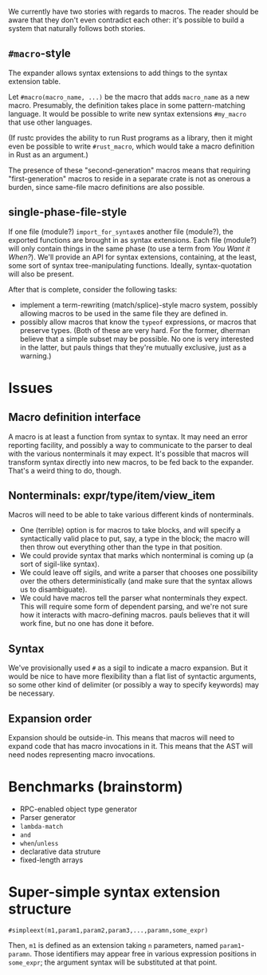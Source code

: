 We currently have two stories with regards to macros. The reader should be aware that they don't even contradict each other: it's possible to build a system that naturally follows both stories.

## `#macro`-style

The expander allows syntax extensions to add things to the syntax extension table.

Let `#macro(macro_name, ...)` be the macro that adds `macro_name` as a new macro. Presumably, the definition takes place in some pattern-matching language. It would be possible to write new syntax extensions `#my_macro` that use other languages.

(If rustc provides the ability to run Rust programs as a library, then it might even be possible to write `#rust_macro`, which would take a macro definition in Rust as an argument.)

The presence of these "second-generation" macros means that requiring "first-generation" macros to reside in a separate crate is not as onerous a burden, since same-file macro definitions are also possible.

## single-phase-file-style

If one file (module?) `import_for_syntax`es another file (module?), the exported functions are brought in as syntax extensions.  Each file (module?) will only contain things in the same phase (to use a term from _You Want it When?_). We'll provide an API for syntax extensions, containing, at the least, some sort of syntax tree-manipulating functions. Ideally, syntax-quotation will also be present.

After that is complete, consider the following tasks:

* implement a term-rewriting (match/splice)-style macro system, possibly allowing macros to be used in the same file they are defined in.
* possibly allow macros that know the `typeof` expressions, or macros that preserve types. (Both of these are very hard. For the former, dherman believe that a simple subset may be possible. No one is very interested in the latter, but pauls things that they're mutually exclusive, just as a warning.)

# Issues
## Macro definition interface
A macro is at least a function from syntax to syntax. It may need an error reporting facility, and possibly a way to communicate to the parser to deal with the various nonterminals it may expect. It's possible that macros will transform syntax directly into new macros, to be fed back to the expander. That's a weird thing to do, though.

## Nonterminals: expr/type/item/view_item
Macros will need to be able to take various different kinds of nonterminals. 

* One (terrible) option is for macros to take blocks, and will specify a syntactically valid place to put, say, a type in the block; the macro will then throw out everything other than the type in that position.
* We could provide syntax that marks which nonterminal is coming up (a sort of sigil-like syntax).
* We could leave off sigils, and write a parser that chooses one possibility over the others deterministically (and make sure that the syntax allows us to disambiguate). 
* We could have macros tell the parser what nonterminals they expect. This will require some form of dependent parsing, and we're not sure how it interacts with macro-defining macros. pauls believes that it will work fine, but no one has done it before.

## Syntax
We've provisionally used `#` as a sigil to indicate a macro expansion. But it would be nice to have more flexibility than a flat list of syntactic arguments, so some other kind of delimiter (or possibly a way to specify keywords) may be necessary.

## Expansion order
Expansion should be outside-in. This means that macros will need to expand code that has macro invocations in it. This means that the AST will need nodes representing macro invocations.

# Benchmarks (brainstorm)

* RPC-enabled object type generator
* Parser generator
* `lambda-match`
* `and`
* `when`/`unless`
* declarative data struture
* fixed-length arrays

# Super-simple syntax extension structure

    #simpleext(m1,param1,param2,param3,...,paramn,some_expr)
Then, `m1` is defined as an extension taking `n` parameters, named `param1`-`paramn`. Those identifiers may appear free in various expression positions in `some_expr`; the argument syntax will be substituted at that point.